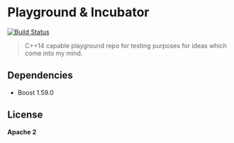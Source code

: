 # Playground & Incubator
[![Build Status](https://travis-ci.org/Naios/Playground.svg?branch=master)](https://travis-ci.org/Naios/Playground)

> C++14 capable playground repo for testing purposes for ideas which come into my mind.

## Dependencies

* Boost 1.59.0

## License
**Apache 2**
